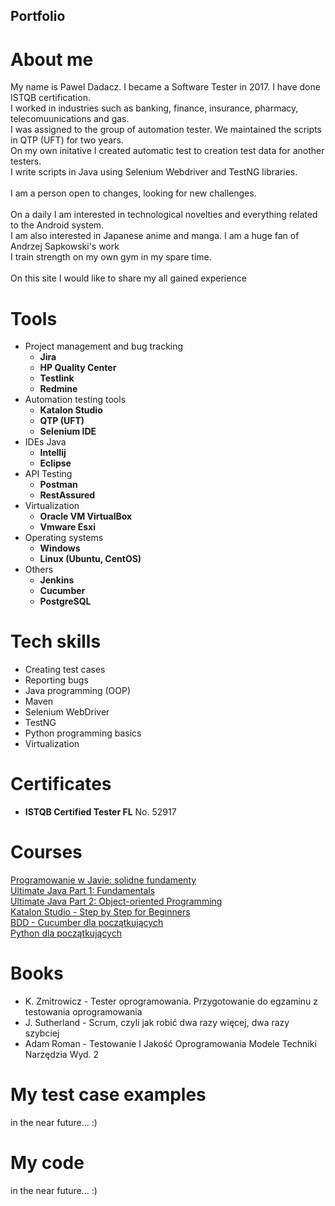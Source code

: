 
<h2> Portfolio </h2>

<h1>About me</h1>
My name is Pawel Dadacz. I became a Software Tester in 2017. I have done ISTQB certification.<br>
I worked in industries such as banking, finance, insurance, pharmacy, telecomuunications and gas.<br>
I was assigned to the group of automation tester. We maintained the scripts in QTP (UFT) for two years.<br>
On my own initative I created automatic test to creation test data for another testers. <br>
I write scripts in Java using Selenium Webdriver and TestNG libraries.<br><br>
I am a person open to changes, looking for new challenges.<br><br>
On a daily I am interested in technological novelties and everything related to the Android system.<br>
I am also interested in Japanese anime and manga. I am a huge fan of Andrzej Sapkowski's work <br>
I train strength on my own gym in my spare time.<br><br>
On this site I would like to share my all gained experience
  
<h1>Tools</h1>
<ul>

  <li> Project management and bug tracking 
<ul>
<li><b>Jira </b></li>
<li><b>HP Quality Center </b></li>
<li><b>Testlink </b></li>
<li><b>Redmine </b></li>
</ul>
</li>

  <li> Automation testing tools
<ul>
<li><b>Katalon Studio </b></li>
<li><b>QTP (UFT) </b></li>
<li><b>Selenium IDE </b></li>
</ul>
</li>

  <li> IDEs Java
<ul>
<li><b>Intellij</b></li>
<li><b>Eclipse</b></li>
</ul>
</li>

  <li> API Testing
<ul>
<li><b>Postman</b></li>
<li><b>RestAssured</b></li>
</ul>
</li>

  <li> Virtualization
<ul>
<li><b>Oracle VM VirtualBox</b></li>
<li><b>Vmware Esxi</b></li>
</ul>
</li>

  <li> Operating systems
<ul>
<li><b>Windows</b></li>
<li><b>Linux (Ubuntu, CentOS)</b></li>
</ul>
</li>  
  
  <li> Others
<ul>
<li><b>Jenkins</b></li>
<li><b>Cucumber</b></li>
<li><b>PostgreSQL</b></li>
</ul>
</li>
</ul>

  <h1>Tech skills</h1>
  <ul>
  <li>Creating test cases</li>
  <li>Reporting bugs</li>
  <li>Java programming (OOP)</li>
  <li>Maven</li>
  <li>Selenium WebDriver</li>
  <li>TestNG</li>
  <li>Python programming basics</li>
  <li>Virtualization</li>
  </ul>
  
  <h1>Certificates</h1>
<ul>
  <li><b>ISTQB Certified Tester FL</b> No. 52917</li>
</ul>
  
  <h1>Courses</h1>
  <a href="https://www.udemy.com/course/programowanie-w-javie-solidne-fundamenty/">Programowanie w Javie: solidne fundamenty</a><br>
  <a href="https://codewithmosh.com/courses/enrolled/580597">Ultimate Java Part 1: Fundamentals</a><br>
  <a href="https://codewithmosh.com/courses/enrolled/606251"> Ultimate Java Part 2: Object-oriented Programming</a><br>
  <a href="https://www.udemy.com/course/katalon-studio-step-by-step-for-beginners/">Katalon Studio - Step by Step for Beginners</a><br>
  <a href="https://www.udemy.com/course-dashboard-redirect/?course_id=2426584">BDD - Cucumber dla początkujących</a><br>
  <a href="https://www.udemy.com/course/python-dla-poczatkujacych/">Python dla początkujących</a><br>
  
   <h1>Books</h1>
   <ul>
    <li>K. Zmitrowicz - Tester oprogramowania. Przygotowanie do egzaminu z testowania oprogramowania</li>
    <li>J. Sutherland - Scrum, czyli jak robić dwa razy więcej, dwa razy szybciej</li>
    <li>Adam Roman - Testowanie I Jakość Oprogramowania Modele Techniki Narzędzia Wyd. 2</li> 

   </ul>
   
   <h1>My test case examples</h1>
   in the near future... :)
   <h1>My code</h1>
   in the near future... :)
  
